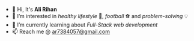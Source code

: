 - 👋 Hi, It's **Ali Rihan**
- 👀 I’m interested in *healthy lifestyle* 💪, *football* ⚽ and *problem-solving* 💡
- 🌱 I’m currently learning about *Full-Stack web development*
- 📫 Reach me @ ar7384057@gmail.com

<!---
a13r1/a13r1 is a ✨ special ✨ repository because its `README.md` (this file) appears on your GitHub profile.
You can click the Preview link to take a look at your changes.
--->
